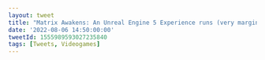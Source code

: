 ```yaml
---
layout: tweet
title: "Matrix Awakens: An Unreal Engine 5 Experience runs (very marginally) better on PS5 vs XSX. A thread."
date: '2022-08-06 14:50:00:00'
tweetId: 1555989593027235840
tags: [Tweets, Videogames]
---
```




